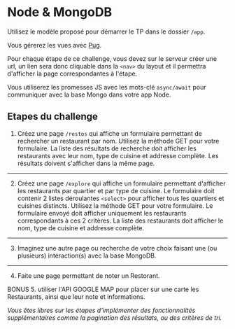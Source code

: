 # Node & MongoDB

Utilisez le modèle proposé pour démarrer le TP dans le dossier `/app`.

Vous gérerez les vues avec [Pug](https://pugjs.org/).

Pour chaque étape de ce challenge, vous devez sur le serveur créer une url, un lien sera donc cliquable dans la `<nav>` du layout et il permettra d'afficher la page correspondantes à l'étape.

Vous utiliserez les promesses JS avec les mots-clé `async/await` pour communiquer avec la base Mongo dans votre app Node.

## Etapes du challenge

1. Créez une page `/restos` qui affiche un formulaire permettant de rechercher un restaurant par nom.
Utilisez la méthode GET pour votre formulaire.
La liste des résultats de recherche doit afficher les restaurants avec leur nom, type de cuisine et addresse complète.
Les résultats doivent s'afficher dans la même page.

---

2. Créez une page `/explore` qui affiche un formulaire permettant d'afficher les restaurants par quartier et par type de cuisine.
Le formulaire doit contenir 2 listes déroulantes `<select>` pour afficher tous les quartiers et cuisines distincts.
Utilisez la méthode GET pour votre formulaire.
Le formulaire envoyé doit afficher uniquement les restaurants correspondants à ces 2 critères.
La liste des restaurants doit afficher le nom, type de cuisine et addresse complète.

---

3. Imaginez une autre page ou recherche de votre choix faisant une (ou plusieurs) intéraction(s) avec la base MongoDB.

---

4. Faite une page permettant de noter un Restorant. 
  
  BONUS
5. utiliser l'API GOOGLE MAP pour placer sur une carte les Restaurants, ainsi que leur note et informations. 

*Vous êtes libres sur les étapes d'implémenter des fonctionnalités supplémentaires comme la pagination des résultats, ou des critères de tri.*